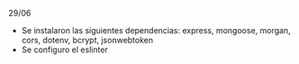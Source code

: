 29/06 
- Se instalaron las siguientes dependencias: 
  express, mongoose, morgan, cors, dotenv, bcrypt, jsonwebtoken
- Se configuro el eslinter 